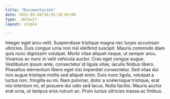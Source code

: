 ```yaml
---
title: "Documentación"
date: 2021-05-04T16:55:28-05:00
type: _default
layout: single

---
```



Integer eget arcu velit. Suspendisse tristique magna nec turpis accumsan ultricies. Duis congue urna non nisl eleifend suscipit. Mauris commodo diam quis nunc dignissim volutpat. Morbi vitae aliquet neque, ut semper arcu. Vivamus ac nunc in velit vehicula auctor. Cras eget congue augue. Vestibulum ipsum ante, consectetur id ligula vitae, iaculis finibus libero. Phasellus elementum libero eget nisi imperdiet consectetur. Sed vitae dui non augue tristique mollis sed aliquet enim. Duis nunc ligula, volutpat a luctus non, fringilla eu mi. Nam pulvinar, dolor a scelerisque tristique, erat nisi interdum mi, et posuere dui odio sed lacus. Nulla facilisi. Mauris auctor erat urna, ut tempus eros rutrum ac. Proin luctus ultricies massa ac finibus.



